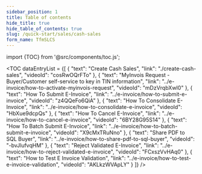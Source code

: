 ```yaml
---
sidebar_position: 1
title: Table of contents
hide_title: true
hide_table_of_contents: true
slug: /quick-start/sales/cash-sales
form_name: TfmSLCS
---
```


import {TOC} from '@src/components/toc.js';

<TOC
dataEntryList = {[
{
  "text": "Create Cash Sales",
  "link": "./create-cash-sales",
  "videoId": "cosRwOQrFTo"
},
{
  "text": "MyInvois Request - Buyer/Customer self-service to key in TIN information",
  "link": "../e-invoice/how-to-activate-myinvois-request",
  "videoId": "mDzVrqbXwI0"
},
{
  "text": "How To Submit E-Invoice",
  "link": "../e-invoice/how-to-submit-e-invoice",
  "videoId": "z4QQeFo6QiA"
},
{
  "text": "How To Consolidate E-Invoice",
  "link": "../e-invoice/how-to-consolidate-e-invoice",
  "videoId": "HbXue9dcpQs"
},
{
  "text": "How To Cancel E-Invoice",
  "link": "../e-invoice/how-to-cancel-e-invoice",
  "videoId": "6BY28G95S14"
},
{
  "text": "How To Batch Submit E-Invoice",
  "link": "../e-invoice/how-to-batch-submit-e-invoice",
  "videoId": "X9cMxTRuNno"
},
{
  "text": "Share PDF to SQL Buyer",
  "link": "../e-invoice/how-to-share-pdf-to-sql-buyer",
  "videoId": "-bvJlufvqHM"
},
{
  "text": "Reject Validated E-Invoice",
  "link": "../e-invoice/how-to-reject-validated-e-invoice",
  "videoId": "FCxszVvHAq0"
},
{
  "text": "How to Test E Invoice Validation",
  "link": "../e-invoice/how-to-test-e-invoice-validation",
  "videoId": "AKLkzWVApLY"
}
]}
/>